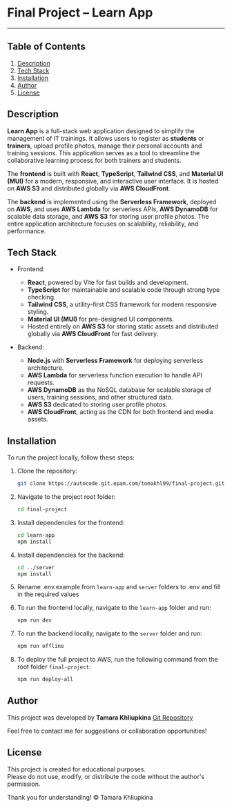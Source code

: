 # Final Project – Learn App

---

## Table of Contents

1. [Description](#description)
2. [Tech Stack](#tech-stack)
3. [Installation](#installation)
4. [Author](#author)
5. [License](#license)

## Description

**Learn App** is a full-stack web application designed to simplify the management of IT trainings. It allows users to register as **students** or **trainers**, upload profile photos, manage their personal accounts and training sessions. This application serves as a tool to streamline the collaborative learning process for both trainers and students.

The **frontend** is built with **React**, **TypeScript**, **Tailwind CSS**, and **Material UI (MUI)** for a modern, responsive, and interactive user interface. It is hosted on **AWS S3** and distributed globally via **AWS CloudFront**.

The **backend** is implemented using the **Serverless Framework**, deployed on **AWS**, and uses **AWS Lambda** for serverless APIs, **AWS DynamoDB** for scalable data storage, and **AWS S3** for storing user profile photos. The entire application architecture focuses on scalability, reliability, and performance.

## Tech Stack

- Frontend:
    - **React**, powered by Vite for fast builds and development.
    - **TypeScript** for maintainable and scalable code through strong type checking.
    - **Tailwind CSS**, a utility-first CSS framework for modern responsive styling.
    - **Material UI (MUI)** for pre-designed UI components.
    - Hosted entirely on **AWS S3** for storing static assets and distributed globally via **AWS CloudFront** for fast delivery.

- Backend:
    - **Node.js** with **Serverless Framework** for deploying serverless architecture.
    - **AWS Lambda** for serverless function execution to handle API requests.
    - **AWS DynamoDB** as the NoSQL database for scalable storage of users, training sessions, and other structured data.
    - **AWS S3** dedicated to storing user profile photos.
    - **AWS CloudFront**, acting as the CDN for both frontend and media assets.

## Installation

To run the project locally, follow these steps:

1. Clone the repository:
    ```bash
    git clone https://autocode.git.epam.com/tomakhl99/final-project.git
    ```
   
2. Navigate to the project root folder:
    ```bash
    cd final-project
    ```
   
3. Install dependencies for the frontend:
    ```bash
    cd learn-app
    npm install
    ```
   
4. Install dependencies for the backend:
    ```bash
    cd ../server
    npm install
    ```
5. Rename .env.example from `learn-app` and `server` folders to .env and fill in the required values

6. To run the frontend locally, navigate to the `learn-app` folder and run:
    ```bash
    npm run dev
    ```
   
7. To run the backend locally, navigate to the `server` folder and run:
    ```bash
    npm run offline
    ```
   
8. To deploy the full project to AWS, run the following command from the root folder `final-project`:
    ```bash
    npm run deploy-all
    ```

## Author
This project was developed by **Tamara Khliupkina**
[Git Repository](https://github.com/tomakhlp)

Feel free to contact me for suggestions or collaboration opportunities!

## License
This project is created for educational purposes.  
Please do not use, modify, or distribute the code without the author's permission.

Thank you for understanding!
© Tamara Khliupkina
